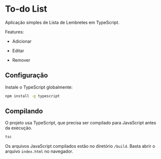 # To-do List

Aplicação simples de Lista de Lembretes em TypeScript. 

Features:

- Adicionar

- Editar

- Remover


## Configuração

Instale o TypeScript globalmente:

   ```bash
   npm install -g typescript
   ```

## Compilando

O projeto usa TypeScript, que precisa ser compilado para JavaScript antes da execução.

```bash
tsc
```

Os arquivos JavaScript compilados estão no diretório `/build`. Basta abrir o arquivo `index.html` no navegador.